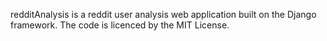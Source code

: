 redditAnalysis is a reddit user analysis web application built on the Django framework. The code is licenced by the MIT License.   
